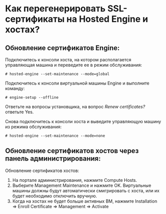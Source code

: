 # Как перегенерировать SSL-сертификаты на Hosted Engine и хостах?

## Обновление сертификатов Engine:

Подключитесь к консоли хоста, на котором располагается управляющая машина и переведите ее в режим обслуживания:

```
# hosted-engine --set-maintenance --mode=global
```

Подключитесь к консоли виртуальной машины Engine и выполните команду:

```
# engine-setup --offline
```

Ответьте на вопросы установщика, на вопрос _Renew certificates?_ ответьте Yes.

Снова подключитесь к консоли хоста и выведите управляющую машину из режима обслуживания:

```
# hosted-engine --set-maintenance --mode=none
```

## Обновление сертификатов хостов через панель администрирования:

Обновление сертификатов хостов:

1. На портале администрирования, нажмите Compute Hosts.
2. Выберите Management Maintenance и нажмите OK. Виртуальные машины должны будут автоматически смигрировать с хоста, или их будет необходимо отключить вручную.
3. Когда на хостах не будет больше активных ВМ, нажмите Installation => Enroll Certificate => Management => Activate



